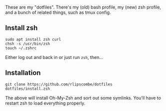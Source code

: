 These are my "dotfiles". There's my (old) bash profile, my (new) zsh profile,
and a bunch of related things, such as tmux config.

## Install zsh

    sudo apt install zsh curl
    chsh -s /usr/bin/zsh
    touch ~/.zshrc
    
Either log out and back in or just run `zsh`, then...

## Installation

    git clone https://github.com/rlipscombe/dotfiles
    dotfiles/install.zsh

The above will install Oh-My-Zsh and sort out some symlinks. You'll have to restart zsh to load everything properly.
